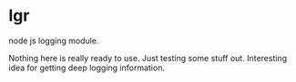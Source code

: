 lgr
===

node js logging module.

Nothing here is really ready to use. Just testing some stuff out. Interesting idea for getting deep logging information.

